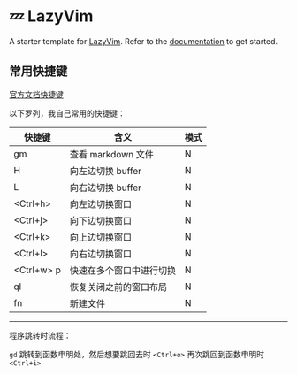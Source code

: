 # 💤 LazyVim

A starter template for [LazyVim](https://github.com/LazyVim/LazyVim).
Refer to the [documentation](https://lazyvim.github.io/installation) to get started.

## 常用快捷键

[官方文档快捷键](https://www.lazyvim.org/keymaps)

以下罗列，我自己常用的快捷键：

| 快捷键        | 含义             | 模式 |
|------------|----------------| --- |
| gm         | 查看 markdown 文件 | N |
| H          | 向左边切换 buffer   | N |
| L          | 向右边切换 buffer   | N |
| <Ctrl+h>   | 向左边切换窗口        | N |
| <Ctrl+j>   | 向下边切换窗口        | N |
| <Ctrl+k>   | 向上边切换窗口        | N |
| <Ctrl+l>   | 向右边切换窗口        | N |
| <Ctrl+w> p | 快速在多个窗口中进行切换   | N |
| <leader>ql | 恢复关闭之前的窗口布局    | N |
| <leader>fn | 新建文件           | N |


---

程序跳转时流程：

`gd` 跳转到函数申明处，然后想要跳回去时 `<Ctrl+o>` 再次跳回到函数申明时 `<Ctrl+i>`